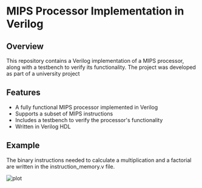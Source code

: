 # MIPS Processor Implementation in Verilog
## Overview
This repository contains a Verilog implementation of a MIPS processor, along with a testbench to verify its functionality. The project was developed as part of a university project
## Features
- A fully functional MIPS processor implemented in Verilog
- Supports a subset of MIPS instructions
- Includes a testbench to verify the processor's functionality
- Written in Verilog HDL 
## Example
The binary instructions needed to calculate a multiplication and a factorial are written in the instruction_memory.v file.

![plot](https://i.sstatic.net/qlfAf.png)
